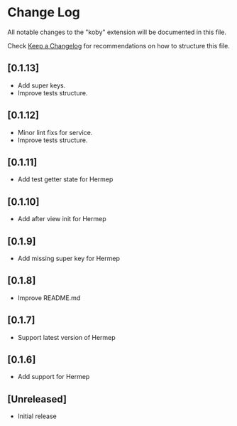 # Change Log

All notable changes to the "koby" extension will be documented in this file.

Check [Keep a Changelog](http://keepachangelog.com/) for recommendations on how to structure this file.

## [0.1.13]

- Add super keys.
- Improve tests structure.

## [0.1.12]

- Minor lint fixs for service.
- Improve tests structure.

## [0.1.11]

- Add test getter state for Hermep

## [0.1.10]

- Add after view init for Hermep

## [0.1.9]

- Add missing super key for Hermep

## [0.1.8]

- Improve README.md

## [0.1.7]

- Support latest version of Hermep

## [0.1.6]

- Add support for Hermep
## [Unreleased]

- Initial release